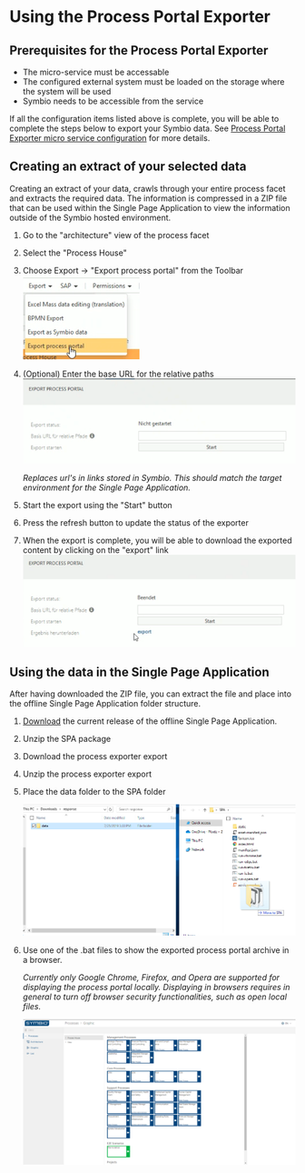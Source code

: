 # Using the Process Portal Exporter

## Prerequisites for the Process Portal Exporter
- The micro-service must be accessable
- The configured external system must be loaded on the storage where the system will be used
- Symbio needs to be accessible from the service

If all the configuration items listed above is complete, you will be able to complete the steps below to export your Symbio data. 
See [Process Portal Exporter micro service configuration](configuration.md) for more details.

## Creating an extract of your selected data
Creating an extract of your data, crawls through your entire process facet and extracts the required data. The information is compressed in a ZIP file that can be used within the Single Page Application to view the information outside of the Symbio hosted environment.

1. Go to the "architecture" view of the process facet
1. Select the "Process House"
1. Choose Export -> "Export process portal" from the Toolbar ![Run export](media/runExport.png)
1. (Optional) Enter the base URL for the relative paths ![Run details](media/runScreen.png)
    
    *Replaces url's in links stored in Symbio. This should match the target environment for the Single Page Application.*
1. Start the export using the "Start" button
1. Press the refresh button to update the status of the exporter
1. When the export is complete, you will be able to download the exported content by clicking on the "export" link ![Download export](media/exportFinished.png)

## Using the data in the Single Page Application

After having downloaded the ZIP file, you can extract the file and place into the offline Single Page Application folder structure.

1. [Download](https://...) the current release of the offline Single Page Application.
1. Unzip the SPA package
1. Download the process exporter export
1. Unzip the process exporter export
1. Place the data folder to the SPA folder

    ![Place data folder](media/dataFolder.png)

1. Use one of the .bat files to show the exported process portal archive in a browser. 

    *Currently only Google Chrome, Firefox, and Opera are supported for displaying the process portal locally. Displaying in  browsers requires in general to turn off browser security functionalities, such as open local files.*

    ![Process portal](media/processPortal.png)
